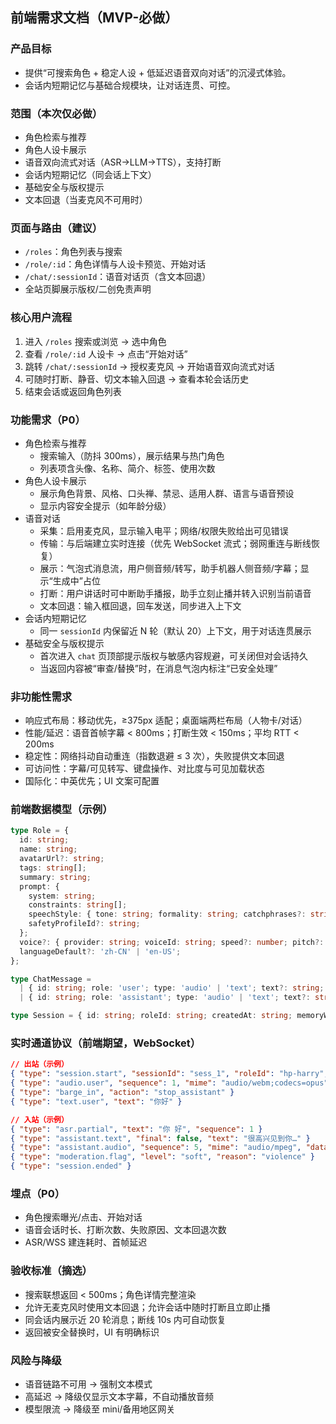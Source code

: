 ## 前端需求文档（MVP-必做）

### 产品目标
- 提供“可搜索角色 + 稳定人设 + 低延迟语音双向对话”的沉浸式体验。
- 会话内短期记忆与基础合规模块，让对话连贯、可控。

### 范围（本次仅必做）
- 角色检索与推荐
- 角色人设卡展示
- 语音双向流式对话（ASR→LLM→TTS），支持打断
- 会话内短期记忆（同会话上下文）
- 基础安全与版权提示
- 文本回退（当麦克风不可用时）

### 页面与路由（建议）
- `/roles`：角色列表与搜索
- `/role/:id`：角色详情与人设卡预览、开始对话
- `/chat/:sessionId`：语音对话页（含文本回退）
- 全站页脚展示版权/二创免责声明

### 核心用户流程
1. 进入 `/roles` 搜索或浏览 → 选中角色  
2. 查看 `/role/:id` 人设卡 → 点击“开始对话”  
3. 跳转 `/chat/:sessionId` → 授权麦克风 → 开始语音双向流式对话  
4. 可随时打断、静音、切文本输入回退 → 查看本轮会话历史  
5. 结束会话或返回角色列表

### 功能需求（P0）
- 角色检索与推荐
  - 搜索输入（防抖 300ms），展示结果与热门角色
  - 列表项含头像、名称、简介、标签、使用次数
- 角色人设卡展示
  - 展示角色背景、风格、口头禅、禁忌、适用人群、语言与语音预设
  - 显示内容安全提示（如年龄分级）
- 语音对话
  - 采集：启用麦克风，显示输入电平；网络/权限失败给出可见错误
  - 传输：与后端建立实时连接（优先 WebSocket 流式；弱网重连与断线恢复）
  - 展示：气泡式消息流，用户侧音频/转写，助手机器人侧音频/字幕；显示“生成中”占位
  - 打断：用户讲话时可中断助手播报，助手立刻止播并转入识别当前语音
  - 文本回退：输入框回退，回车发送，同步进入上下文
- 会话内短期记忆
  - 同一 `sessionId` 内保留近 N 轮（默认 20）上下文，用于对话连贯展示
- 基础安全与版权提示
  - 首次进入 `chat` 页顶部提示版权与敏感内容规避，可关闭但对会话持久
  - 当返回内容被“审查/替换”时，在消息气泡内标注“已安全处理”

### 非功能性需求
- 响应式布局：移动优先，≥375px 适配；桌面端两栏布局（人物卡/对话）
- 性能/延迟：语音首帧字幕 < 800ms；打断生效 < 150ms；平均 RTT < 200ms
- 稳定性：网络抖动自动重连（指数退避 ≤ 3 次），失败提供文本回退
- 可访问性：字幕/可见转写、键盘操作、对比度与可见加载状态
- 国际化：中英优先；UI 文案可配置

### 前端数据模型（示例）
```ts
type Role = {
  id: string;
  name: string;
  avatarUrl?: string;
  tags: string[];
  summary: string;
  prompt: {
    system: string;
    constraints: string[];
    speechStyle: { tone: string; formality: string; catchphrases?: string[] };
    safetyProfileId?: string;
  };
  voice?: { provider: string; voiceId: string; speed?: number; pitch?: number };
  languageDefault?: 'zh-CN' | 'en-US';
};

type ChatMessage =
  | { id: string; role: 'user'; type: 'audio' | 'text'; text?: string; audioUrl?: string; partial?: boolean; createdAt: string }
  | { id: string; role: 'assistant'; type: 'audio' | 'text'; text?: string; audioUrl?: string; partial?: boolean; safety?: { moderated: boolean; reason?: string }; createdAt: string };

type Session = { id: string; roleId: string; createdAt: string; memoryWindow: number };
```

### 实时通道协议（前端期望，WebSocket）
```json
// 出站（示例）
{ "type": "session.start", "sessionId": "sess_1", "roleId": "hp-harry", "lang": "auto" }
{ "type": "audio.user", "sequence": 1, "mime": "audio/webm;codecs=opus", "data": "<base64>" }
{ "type": "barge_in", "action": "stop_assistant" }
{ "type": "text.user", "text": "你好" }

// 入站（示例）
{ "type": "asr.partial", "text": "你 好", "sequence": 1 }
{ "type": "assistant.text", "final": false, "text": "很高兴见到你…" }
{ "type": "assistant.audio", "sequence": 5, "mime": "audio/mpeg", "data": "<base64>" }
{ "type": "moderation.flag", "level": "soft", "reason": "violence" }
{ "type": "session.ended" }
```

### 埋点（P0）
- 角色搜索曝光/点击、开始对话
- 语音会话时长、打断次数、失败原因、文本回退次数
- ASR/WSS 建连耗时、首帧延迟

### 验收标准（摘选）
- 搜索联想返回 < 500ms；角色详情完整渲染
- 允许无麦克风时使用文本回退；允许会话中随时打断且立即止播
- 同会话内展示近 20 轮消息；断线 10s 内可自动恢复
- 返回被安全替换时，UI 有明确标识

### 风险与降级
- 语音链路不可用 → 强制文本模式
- 高延迟 → 降级仅显示文本字幕，不自动播放音频
- 模型限流 → 降级至 mini/备用地区网关


